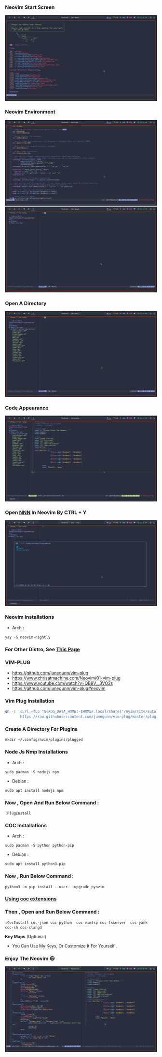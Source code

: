 
### Neovim Start Screen
![](images/1.png)




### Neovim Environment
![](images/2.png)
![](images/3.png)


### Open A Directory
![](images/4.png)

### Code Appearance
![](images/5.png)



### Open [NNN](https://nnnofficial.github.io/) In Neovim By CTRL + Y
![](images/6.png)


### Neovim Installations
- Arch :
```
yay -S neovim-nightly
```
### For Other Distro, See [This Page](https://github.com/neovim/neovim/wiki/Installing-Neovim)




### VIM-PLUG
- https://github.com/junegunn/vim-plug
- https://www.chrisatmachine.com/Neovim/01-vim-plug
- https://www.youtube.com/watch?v=QB9V__3VO2s
- https://github.com/junegunn/vim-plug#neovim
### Vim Plug Installation

```sh
sh -c 'curl -fLo "${XDG_DATA_HOME:-$HOME/.local/share}"/nvim/site/autoload/plug.vim --create-dirs \
       https://raw.githubusercontent.com/junegunn/vim-plug/master/plug.vim'
```



### Create A Directory For Plugins

```
mkdir ~/.config/nvim/plugins/plugged
```






### Node Js Nmp Installations

- Arch :
```
sudo pacman -S nodejs npm
```
- Debian :
```
sudo apt install nodejs npm
```


### Now , Open And Run Below Command :
```
:PlugInstall
```

### COC Installations

- Arch :
```
sudo pacman -S python python-pip  
```
- Debian :
```
sudo apt install python3-pip
```
### Now ,  Run Below Command :
```
python3 -m pip install --user --upgrade pynvim
```
### [Using coc extensions](https://github.com/neoclide/coc.nvim/wiki/Using-coc-extensions)
### Then , Open and Run Below Command :
```
:CocInstall coc-json coc-python  coc-vimlsp coc-tsserver  coc-yank coc-sh coc-clangd
```
**Key Maps** (Optional)
- You Can Use My Keys, Or Customize It For Yourself .

### Enjoy The Neovim  :smiley: 
![](images/7.png)



















